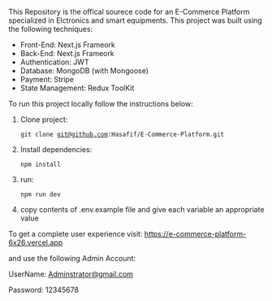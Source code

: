 This Repository is the offical sourece code for an E-Commerce Platform specialized in Elctronics and smart equipments. This project was built using the following techniques:
- Front-End: Next.js Frameork
- Back-End: Next.js Frameork
- Authentication: JWT
- Database: MongoDB (with Mongoose)
- Payment: Stripe
- State Management: Redux ToolKit

To run this project locally follow the instructions below:
1. Clone project:
   
   <code>git clone git@github.com:Hasafif/E-Commerce-Platform.git</code>
   
2. Install dependencies:
   
   <code>npm install</code>

3. run:

   <code>npm run dev</code>
   
4. copy contents of .env.example file and give each variable an appropriate value


To get a complete user experience visit: https://e-commerce-platform-6x26.vercel.app

and use the following Admin Account:

UserName: Adminstrator@gmail.com

Password: 12345678

   




  

